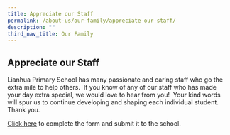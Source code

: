 ```yaml
---
title: Appreciate our Staff
permalink: /about-us/our-family/appreciate-our-staff/
description: ""
third_nav_title: Our Family
---
```

## Appreciate our Staff

Lianhua Primary School has many passionate and caring staff who go the extra mile to help others.  If you know of any of our staff who has made your day extra special, we would love to hear from you!  Your kind words will spur us to continue developing and shaping each individual student.  Thank you.

[Click here](https://form.gov.sg/64c7103a55d52c0011480087) to complete the form and submit it to the school.